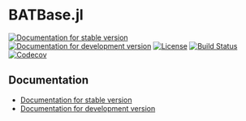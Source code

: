 # BATBase.jl

[![Documentation for stable version](https://img.shields.io/badge/docs-stable-blue.svg)](https://bat.github.io/BATBase.jl/stable)
[![Documentation for development version](https://img.shields.io/badge/docs-dev-blue.svg)](https://bat.github.io/BATBase.jl/dev)
[![License](http://img.shields.io/badge/license-MIT-brightgreen.svg?style=flat)](LICENSE.md)
[![Build Status](https://github.com/bat/BATBase.jl/workflows/CI/badge.svg?branch=master)](https://github.com/bat/BATBase.jl/actions?query=workflow%3ACI)
[![Codecov](https://codecov.io/gh/bat/BATBase.jl/branch/master/graph/badge.svg)](https://codecov.io/gh/bat/BATBase.jl)


## Documentation

* [Documentation for stable version](https://bat.github.io/BATBase.jl/stable)
* [Documentation for development version](https://bat.github.io/BATBase.jl/dev)

